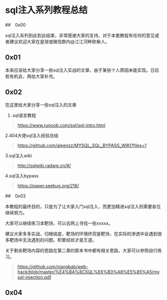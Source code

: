 # sql注入系列教程总结

##　0x00

sql注入系列到此到此结束，非常感谢大家的支持。对于本套教程有任何的意见或者建议欢迎大家在星球或微信群内@江江河畔砍柴人。

## 0x01

本来应该给大家分享一些sql注入实战的文章，由于某些个人原因未能实现。日后若有机会，再给大家补充。

## 0x02

在这里给大家分享一些sql注入的文章

1. sql语言教程

>https://www.runoob.com/sql/sql-intro.html

2.404大佬sql注入经验总结

>https://github.com/aleenzz/MYSQL_SQL_BYPASS_WIKI?files=1

3.sql注入wiki

>http://sqlwiki.radare.cn/#/

4.sql注入bypass

>https://paper.seebug.org/218/

##　0x03

本教程的最终目的，只是为了让大家入门sql注入，而更加精进sql注入则需要各位继续努力。

大家可以继续练习本靶场，可以去网上寻找一些xxxxx。

建议大家多多实战，归根结底，靶场的环境终究是靶场，在实际的渗透中会遇到很多靶场中无法遇到的问题。积累经验才是王道。

关于剩余靶场内容的思路在第二章的那本书中都有相关思路，大家可以参照自行练习。

>https://github.com/xiangbab/web-hack/blob/master/%E4%BA%8CSQL%E6%B3%A8%E5%85%A5/mysql-injection.pdf

## 0x04
